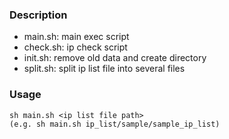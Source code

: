 ### Description
- main.sh: main exec script
- check.sh: ip check script
- init.sh: remove old data and create directory
- split.sh: split ip list file into several files

### Usage
    sh main.sh <ip list file path>
    (e.g. sh main.sh ip_list/sample/sample_ip_list)
